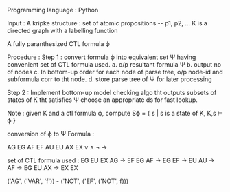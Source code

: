 Programming language : Python

Input :
A kripke structure :
set of atomic propositions -- p1, p2, ...
K is a directed graph with a labelling function

A fully paranthesized CTL formula ϕ

Procedure :
Step 1 :
convert formula ϕ into equivalent set Ψ having convenient set of CTL formula used.
a. o/p resultant formula Ψ
b. output no of nodes
c. In bottom-up order for each node of parse tree, o/p node-id and subformula corr to tht node.
d. store parse tree of Ψ for later processing

Step 2 :
Implement bottom-up model checking algo tht outputs subsets of states of K tht satisfies Ψ
choose an appropriate ds for fast lookup.

Note :
given K and a ctl formula ϕ, compute Sϕ = { s | s is a state of K, K,s ⊨ ϕ }

conversion of ϕ to Ψ
Formula :

AG EG
AF EF
AU EU
AX EX
v ∧ ¬ ->

set of CTL formula used : EG EU EX
AG -> EF EG
AF -> EG EF -> EU
AU -> AF -> EG EU
AX -> EX EX

('AG', ('VAR', 'f')) - ('NOT', ('EF', ('NOT', f)))

